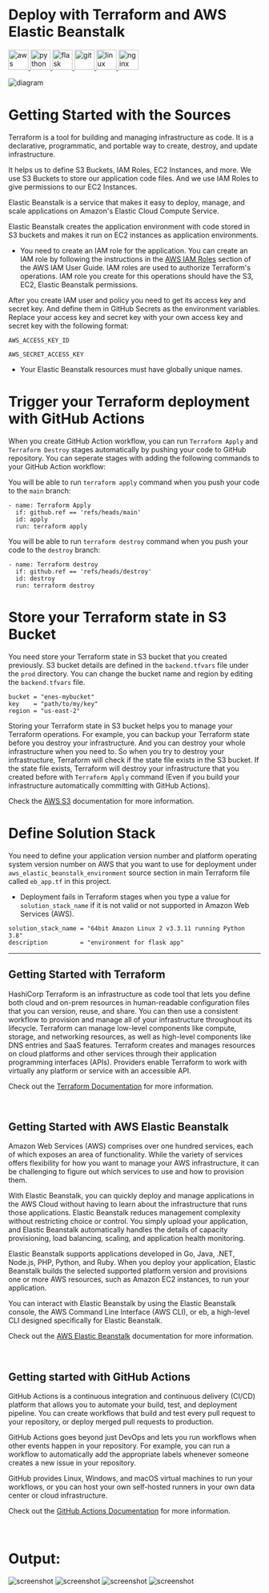 # Deploy with Terraform and AWS Elastic Beanstalk

<a href="https://aws.amazon.com" target="_blank" rel="noreferrer"> <img src="https://raw.githubusercontent.com/devicons/devicon/master/icons/amazonwebservices/amazonwebservices-original-wordmark.svg" alt="aws" width="40" height="40"/> </a>
<a href="https://www.python.org" target="_blank" rel="noreferrer"> <img src="https://raw.githubusercontent.com/devicons/devicon/master/icons/python/python-original.svg" alt="python" width="40" height="40"/> </a>
<a href="https://flask.palletsprojects.com/" target="_blank" rel="noreferrer"> <img src="https://www.vectorlogo.zone/logos/pocoo_flask/pocoo_flask-icon.svg" alt="flask" width="40" height="40"/> </a>
<a href="https://git-scm.com/" target="_blank" rel="noreferrer"> <img src="https://www.vectorlogo.zone/logos/git-scm/git-scm-icon.svg" alt="git" width="40" height="40"/> </a>
<a href="https://www.linux.org/" target="_blank" rel="noreferrer"> <img src="https://raw.githubusercontent.com/devicons/devicon/master/icons/linux/linux-original.svg" alt="linux" width="40" height="40"/> </a>
<a href="https://www.nginx.com" target="_blank" rel="noreferrer"> <img src="https://raw.githubusercontent.com/devicons/devicon/master/icons/nginx/nginx-original.svg" alt="nginx" width="40" height="40"/> </a>

![diagram](/images/diagram.jpg)

# Getting Started with the Sources

Terraform is a tool for building and managing infrastructure as code. It is a declarative,
programmatic, and portable way to create, destroy, and update infrastructure.

It helps us to define S3 Buckets, IAM Roles, EC2 Instances, and more.
We use S3 Buckets to store our application code files.
And we use IAM Roles to give permissions to our EC2 Instances.

Elastic Beanstalk is a service that makes it easy to deploy, manage, and scale
applications on Amazon's Elastic Cloud Compute Service.

Elastic Beanstalk creates the application environment with code stored in S3 buckets and makes it run on EC2 instances as application environments.

- You need to create an IAM role for the application. You can create an IAM role by following the instructions in the [AWS IAM Roles](https://docs.aws.amazon.com/IAM/latest/UserGuide/id_roles.html) section of the AWS IAM User Guide. IAM roles are used to authorize Terraform's operations. IAM role you create for this operations should have the S3, EC2, Elastic Beanstalk permissions.

After you create IAM user and policy you need to get its access key and secret key. And define them in GitHub Secrets as the environment variables. Replace your access key and secret key with your own access key and secret key with the following format:

```
AWS_ACCESS_KEY_ID
```

```
AWS_SECRET_ACCESS_KEY
```

- Your Elastic Beanstalk resources must have globally unique names.

# Trigger your Terraform deployment with GitHub Actions

When you create GitHub Action workflow, you can run `Terraform Apply` and `Terraform Destroy` stages automatically by pushing your code to GitHub repository. You can seperate  stages with adding the following commands to your GitHub Action workflow:

You will be able to run `terraform apply` command when you push your code to the `main` branch:

```
- name: Terraform Apply
  if: github.ref == 'refs/heads/main'
  id: apply
  run: terraform apply
```

You will be able to run `terraform destroy` command when you push your code to the `destroy` branch:

```
- name: Terraform destroy
  if: github.ref == 'refs/heads/destroy'
  id: destroy
  run: terraform destroy
```

# Store your Terraform state in S3 Bucket 

You need store your Terraform state in S3 bucket that you created previously. S3 bucket details are defined in the `backend.tfvars` file under the `prod` directory. You can change the bucket name and region by editing the `backend.tfvars` file.

```
bucket = "enes-mybucket"
key    = "path/to/my/key"
region = "us-east-2"
```

Storing your Terraform state in S3 bucket helps you to manage your Terraform operations. For example, you can backup your Terraform state before you destroy your infrastructure. And you can destroy your whole infrastructure when you need to. So when you try to destroy your infrastructure, Terraform will check if the state file exists in the S3 bucket. If the state file exists, Terraform will destroy your infrastructure that you created before with `Terraform Apply` command (Even if you build your infrastructure automatically committing with GitHub Actions).

Check the [AWS S3](https://docs.aws.amazon.com/AmazonS3/latest/dev/Welcome.html) documentation for more information.

# Define Solution Stack

You need to define your application version number and platform operating system version number on AWS that you want to use for deployment under `aws_elastic_beanstalk_environment` source section in main Terraform file called `eb_app.tf` in this project. 

- Deployment fails in Terraform stages when you type a value for `solution_stack_name` if it is not valid or not supported in Amazon Web Services (AWS).

```
solution_stack_name = "64bit Amazon Linux 2 v3.3.11 running Python 3.8"
description         = "environment for flask app"
```

---

## Getting Started with Terraform

HashiCorp Terraform is an infrastructure as code tool that lets you define both cloud and on-prem resources in human-readable configuration files that you can version, reuse, and share. You can then use a consistent workflow to provision and manage all of your infrastructure throughout its lifecycle. Terraform can manage low-level components like compute, storage, and networking resources, as well as high-level components like DNS entries and SaaS features.
Terraform creates and manages resources on cloud platforms and other services through their application programming interfaces (APIs). Providers enable Terraform to work with virtually any platform or service with an accessible API.

Check out the [Terraform Documentation](https://www.terraform.io/intro) for more information.

<br>

## Getting Started with AWS Elastic Beanstalk

Amazon Web Services (AWS) comprises over one hundred services, each of which exposes an area of functionality. While the variety of services offers flexibility for how you want to manage your AWS infrastructure, it can be challenging to figure out which services to use and how to provision them.

With Elastic Beanstalk, you can quickly deploy and manage applications in the AWS Cloud without having to learn about the infrastructure that runs those applications. Elastic Beanstalk reduces management complexity without restricting choice or control. You simply upload your application, and Elastic Beanstalk automatically handles the details of capacity provisioning, load balancing, scaling, and application health monitoring.

Elastic Beanstalk supports applications developed in Go, Java, .NET, Node.js, PHP, Python, and Ruby. When you deploy your application, Elastic Beanstalk builds the selected supported platform version and provisions one or more AWS resources, such as Amazon EC2 instances, to run your application.

You can interact with Elastic Beanstalk by using the Elastic Beanstalk console, the AWS Command Line Interface (AWS CLI), or eb, a high-level CLI designed specifically for Elastic Beanstalk.

Check out the [AWS Elastic Beanstalk](https://aws.amazon.com/elasticbeanstalk/) documentation for more information.

<br>

## Getting started with GitHub Actions

GitHub Actions is a continuous integration and continuous delivery (CI/CD) platform that allows you to automate your build, test, and deployment pipeline. You can create workflows that build and test every pull request to your repository, or deploy merged pull requests to production.

GitHub Actions goes beyond just DevOps and lets you run workflows when other events happen in your repository. For example, you can run a workflow to automatically add the appropriate labels whenever someone creates a new issue in your repository.

GitHub provides Linux, Windows, and macOS virtual machines to run your workflows, or you can host your own self-hosted runners in your own data center or cloud infrastructure.

Check out the [GitHub Actions Documentation](https://help.github.com/en/actions/getting-started-with-github-actions/about-github-actions) for more information.

<br>

# Output:

![screenshot](</images/screenshot%20(4).png>)
![screenshot](</images/screenshot%20(3).png>)
![screenshot](</images/screenshot%20(1).png>)
![screenshot](</images/screenshot%20(2).png>)
